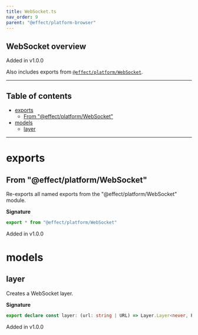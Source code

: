 ```yaml
---
title: WebSocket.ts
nav_order: 9
parent: "@effect/platform-browser"
---
```


## WebSocket overview

Added in v1.0.0

Also includes exports from [`@effect/platform/WebSocket`](https://effect-ts.github.io/platform/platform/WebSocket.ts.html).

---

<h2 class="text-delta">Table of contents</h2>

- [exports](#exports)
  - [From "@effect/platform/WebSocket"](#from-effectplatformwebsocket)
- [models](#models)
  - [layer](#layer)

---

# exports

## From "@effect/platform/WebSocket"

Re-exports all named exports from the "@effect/platform/WebSocket" module.

**Signature**

```ts
export * from "@effect/platform/WebSocket"
```

Added in v1.0.0

# models

## layer

Creates a WebSocket layer.

**Signature**

```ts
export declare const layer: (url: string | URL) => Layer.Layer<never, PlatformError, Socket.Socket>
```

Added in v1.0.0
